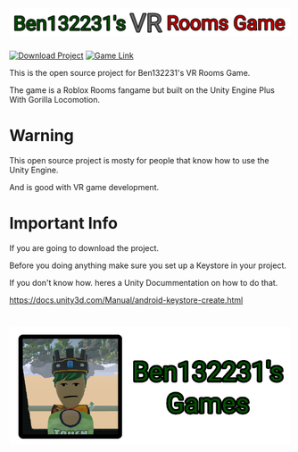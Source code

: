 # ![](ReadMeImages/Game-Title.png)

[![Download Project](https://img.shields.io/badge/Download%20Project-darkgreen.svg)](https://github.com/Ben132231/Ben132231s-VR-Rooms-Game-Open-Source/releases)
[![Game Link](https://img.shields.io/badge/Game%20Link-darkgreen.svg)](https://docs.google.com/document/d/1pH6TDLgSVFSEfkZ4NPSbLHvhcHG7ee8M39ggTU1W7kE/edit?usp=sharing)

This is the open source project for Ben132231's VR Rooms Game.

The game is a Roblox Rooms fangame but built on the Unity Engine Plus With Gorilla Locomotion.

# Warning

This open source project is mosty for people that know how to use the Unity Engine.

And is good with VR game development.

# Important Info

If you are going to download the project.

Before you doing anything make sure you set up a Keystore in your project.

If you don't know how. heres a Unity Docummentation on how to do that.

https://docs.unity3d.com/Manual/android-keystore-create.html

#
![](ReadMeImages/Ben132231s-Games-Logo.png)
